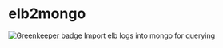 # elb2mongo

[![Greenkeeper badge](https://badges.greenkeeper.io/firstandthird/elb2mongo.svg)](https://greenkeeper.io/)
Import elb logs into mongo for querying 

